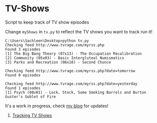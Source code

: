 TV-Shows
========

Script to keep track of TV show episodes

Change `myShows` in `tv.py` to reflect the TV shows you want to track run it!

    C:\Users\Sachleen\Desktop>python tv.py
    Checking feed http://www.tvrage.com/myrss.php
    Found 3 episodes
    [1] The Big Bang Theory (07x13) - The Occupation Recalibration
    [2] Community (05x03) - Basic Intergluteal Numismatics
    [3] Parks and Recreation (06x10) - Second Chunce
    
    Checking feed http://www.tvrage.com/myrss.php?date=tomorrow
    Found 0 episodes
    
    Checking feed http://www.tvrage.com/myrss.php?date=yesterday
    Found 1 episodes
    [1] Psych (08x01) - Lock, Stock, Some Smoking Barrels and Burton Guster's Goblet of Fire

It's a work in progress, check [my blog][1] for updates!

1. [Tracking TV Shows][2]

  [1]: http://sachleen.com/
  [2]: http://blog.sachleen.com/posts/1389330854/tracking-tv-shows/